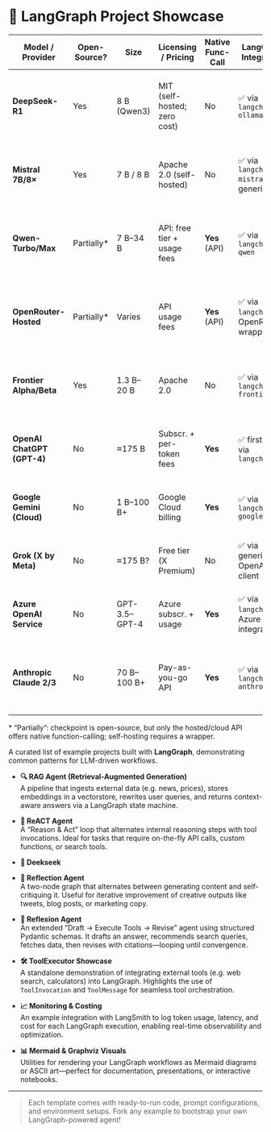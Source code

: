 # 🚀 LangGraph Project Showcase


| Model / Provider             | Open-Source? | Size            | Licensing / Pricing               | Native Func-Call | LangChain Integration                   | LangGraph Integration                   | Multi-Agent Suitability             | Cost (High-End/Reasoning) $/1K-tk | Cost (Std/Ordinary) $/1K-tk | Pros                                                                          | Cons                                                                             |
|------------------------------|--------------|-----------------|-----------------------------------|------------------|-----------------------------------------|------------------------------------------|------------------------------------|-------------------------------|-----------------------------|-------------------------------------------------------------------------------|---------------------------------------------------------------------------------|
| **DeepSeek-R1**              | Yes          | 8 B (Qwen3)     | MIT (self-hosted; zero cost)      | No               | ✅ via `langchain-ollama`               | ✅ via custom wrappers                  | Moderate                            | 0.00                          | 0.00                        | • Offline, zero-cost<br>• Lightweight, fits mid-range GPUs                    | • No native func-call<br>• Needs JSON-wrapper & prompt engineering               |
| **Mistral 7B/8×**            | Yes          | 7 B / 8 B       | Apache 2.0 (self-hosted)          | No               | ✅ via `langchain-mistral` or generic   | ✅ via wrapper                          | Moderate                            | 0.00                          | 0.00                        | • Strong perf per param<br>• Good instruction-following                      | • No built-in func-call<br>• Quantization required for small GPUs               |
| **Qwen-Turbo/Max**           | Partially*   | 7 B–34 B        | API: free tier + usage fees       | **Yes** (API)    | ✅ via `langchain-qwen`                 | ✅ via Qwen-Agent                       | High                                | ~0.004                        | ~0.002                      | • Native func-calling via cloud API<br>• Competitive benchmarks             | • Self-hosting loses native func-call<br>• API costs can add up                 |
| **OpenRouter-Hosted**        | Partially*   | Varies          | API usage fees                    | **Yes** (API)    | ✅ via `langchain`’s OpenRouter wrapper | ✅ via wrapper                          | High                                | ~0.006                        | ~0.002                      | • Aggregates many models<br>• Unified “ChatGPT-style” API                    | • Dependent on third-party uptime & fees                                       |
| **Frontier Alpha/Beta**      | Yes          | 1.3 B–20 B      | Apache 2.0                        | No               | ✅ via `langchain-frontier`             | ✅ via wrapper                          | Moderate                            | 0.00                          | 0.00                        | • Ultra-fast CPU inference via ggml<br>• Modular quantization                | • Early stage; fewer prebuilt tools<br>• No native func-call                   |
| **OpenAI ChatGPT (GPT-4)**   | No           | ≈175 B          | Subscr. + per-token fees          | **Yes**          | ✅ first-class via `langchain`          | ✅ first-class via LangGraph’s OpenAI   | Very High                           | ~0.045                        | ~0.002                      | • Best-in-class reasoning<br>• Native func-call & safety tools               | • Closed-source<br>• Higher latency & cost                                     |
| **Google Gemini (Cloud)**    | No           | 1 B–100 B+     | Google Cloud billing              | **Yes**          | ✅ via `langchain-googlegemini`         | ✅ via wrapper                          | High                                | ~0.030                        | ~0.002                      | • Multimodal (text+vision)<br>• Native func-call                             | • Closed-source<br>• Complex pricing                                           |
| **Grok (X by Meta)**         | No           | ≈175 B?         | Free tier (X Premium)             | No               | ✅ via generic OpenAI client            | ✅ via wrapper                          | Moderate                            | 0.00                          | 0.00                        | • Integrated into X platform<br>• Free for social use                        | • Limited API docs<br>• No native func-call                                    |
| **Azure OpenAI Service**     | No           | GPT-3.5–GPT-4   | Azure subscr. + usage              | **Yes**          | ✅ via `langchain`’s Azure integration  | ✅ via LangGraph’s OpenAI               | Very High                           | ~0.045                        | ~0.002                      | • Enterprise SLAs<br>• MS ecosystem integration                               | • Locked to Azure<br>• Same closed-source limits                               |
| **Anthropic Claude 2/3**      | No           | 70 B–100 B+     | Pay-as-you-go API                  | **Yes**          | ✅ via `langchain-anthropic`            | ✅ via wrapper                          | High                                | ~0.030                        | ~0.009                      | • Strong safety guardrails<br>• Good func-call                               | • Closed-source<br>• Higher cost per call than cheaper alternatives            |

\* “Partially”: checkpoint is open-source, but only the hosted/cloud API offers native function-calling; self-hosting requires a wrapper.  


A curated list of example projects built with **LangGraph**, demonstrating common patterns for LLM-driven workflows.

- **🔍 RAG Agent (Retrieval-Augmented Generation)**  
  A pipeline that ingests external data (e.g. news, prices), stores embeddings in a vectorstore, rewrites user queries, and returns context-aware answers via a LangGraph state machine.

- **🤖 ReACT Agent**  
  A “Reason & Act” loop that alternates internal reasoning steps with tool invocations. Ideal for tasks that require on-the-fly API calls, custom functions, or search tools.

- **🤖 Deekseek**  

- **💭 Reflection Agent**  
  A two-node graph that alternates between generating content and self-critiquing it. Useful for iterative improvement of creative outputs like tweets, blog posts, or marketing copy.

- **🔄 Reflexion Agent**  
  An extended “Draft → Execute Tools → Revise” agent using structured Pydantic schemas. It drafts an answer, recommends search queries, fetches data, then revises with citations—looping until convergence.

- **🛠️ ToolExecutor Showcase**  
  A standalone demonstration of integrating external tools (e.g. web search, calculators) into LangGraph. Highlights the use of `ToolInvocation` and `ToolMessage` for seamless tool orchestration.

- **📈 Monitoring & Costing**  
  An example integration with LangSmith to log token usage, latency, and cost for each LangGraph execution, enabling real-time observability and optimization.

- **📊 Mermaid & Graphviz Visuals**  
  Utilities for rendering your LangGraph workflows as Mermaid diagrams or ASCII art—perfect for documentation, presentations, or interactive notebooks.

---

> Each template comes with ready-to-run code, prompt configurations, and environment setups. Fork any example to bootstrap your own LangGraph-powered agent!
